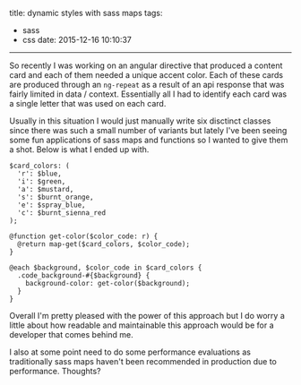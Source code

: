 title: dynamic styles with sass maps
tags:
  - sass
  - css
date: 2015-12-16 10:10:37
---

So recently I was working on an angular directive that produced a content card and each of them needed a unique accent color. Each of these cards are produced through an `ng-repeat` as a result of an api response that was fairly limited in data / context. Essentially all I had to identify each card was a single letter that was used on each card.

Usually in this situation I would just manually write six disctinct classes since there was such a small number of variants but lately I've been seeing some fun applications of sass maps and functions so I wanted to give them a shot. Below is what I ended up with.

```less
$card_colors: (
  'r': $blue,
  'i': $green,
  'a': $mustard,
  's': $burnt_orange,
  'e': $spray_blue,
  'c': $burnt_sienna_red
);

@function get-color($color_code: r) {
  @return map-get($card_colors, $color_code);
}

@each $background, $color_code in $card_colors {
  .code_background-#{$background} {
    background-color: get-color($background);
  }
}
```

Overall I'm pretty pleased with the power of this approach but I do worry a little about how readable and maintainable this approach would be for a developer that comes behind me.

I also at some point need to do some performance evaluations as traditionally sass maps haven't been recommended in production due to performance. Thoughts?
